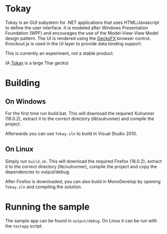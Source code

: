 Tokay
======================

Tokay is an GUI subystem for .NET applications that uses HTML/Javascript to define the user
interface. It is modeled after Windows Presentation Foundation (WPF) and encourages the use of the
Model-View-View Model design pattern. The UI is rendered using the
[GeckoFX](https://bitbucket.org/geckofx) browser control. Knockout.js is used in the UI layer to
provide data binding support.

This is currently an experiment, not a stable product.

(A [Tokay](http://en.wikipedia.org/wiki/Tokay_gecko) is a large Thai gecko)

# Building

## On Windows

For the first time run build.bat. This will download the required Xulrunner (18.0.2), extract it
to the correct directory (lib\xulrunner) and compile the project.

Afterwards you can use `Tokay.sln` to build in Visual Studio 2010.

## On Linux

Simply run `build.sh`. This will download the required Firefox (18.0.2), extract it to the correct
directory (lib/xulrunner), compile the project and copy the dependencies to output/debug.

After Firefox is downloaded, you can also build in MonoDevelop by opening `Tokay.sln` and
compiling the solution.

# Running the sample

The sample app can be found in `output/debug`. On Linux it can be run with the `testapp` script.
